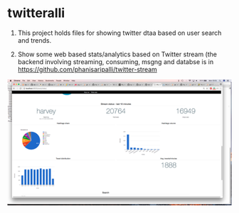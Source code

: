# twitteralli
1. This project holds files for showing twitter dtaa based on user search and trends. 

2. Show some web based stats/analytics based on Twitter stream (the backend involving streaming, consuming, msgng and databse is in https://github.com/phanisaripalli/twitter-stream

![Twitter stats](https://github.com/phanisaripalli/twitter-stream/blob/master/twitter-stats__2017-08-28.png)
